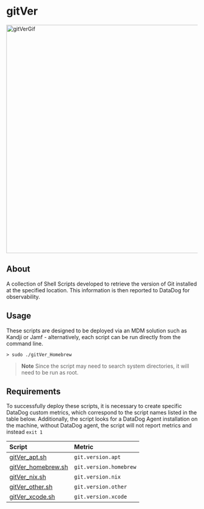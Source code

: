 # gitVer

<img alt="gitVerGif" src="https://user-images.githubusercontent.com/72744507/218676145-01f84bcc-4b1c-4cd4-aef0-c398d29d8634.gif" width="600" />

About
------

A collection of Shell Scripts developed to retrieve the version of Git installed at the specified location. This information is then reported to DataDog for observability.

Usage
------

These scripts are designed to be deployed via an MDM solution such as Kandji or Jamf - alternatively, each script can be run directly from the command line.  
```
> sudo ./gitVer_Homebrew
```
> **Note**
>Since the script may need to search system directories, it will need to be run as root.

Requirements
------

To successfully deploy these scripts, it is necessary to create specific DataDog custom metrics, which correspond to the script names listed in the table below. Additionally, the script looks for a DataDog Agent installation on the machine, without DataDog agent, the script will not report metrics and instead `exit 1`

| Script      | Metric     | 
|:------------| :------------|
|[gitVer_apt.sh](https://github.com/maximlevey/gitVer/blob/main/gitVer_apt.sh)|`git.version.apt` |
|[gitVer_homebrew.sh](https://github.com/maximlevey/gitVer/blob/main//gitVer_homebrew.sh)|   `git.version.homebrew`    |
|[gitVer_nix.sh](https://github.com/maximlevey/gitVer/blob/main/gitVer_nix.sh)|`git.version.nix` |
|[gitVer_other.sh](https://github.com/maximlevey/gitVer/blob/main/gitVer_other.sh)|`git.version.other` |
|[gitVer_xcode.sh](https://github.com/maximlevey/gitVer/blob/main/gitVer_xcode.sh)|`git.version.xcode` |

